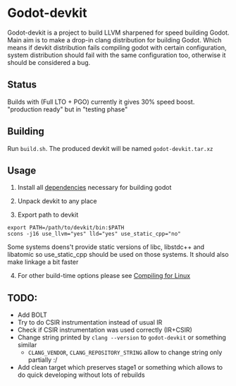 # Godot-devkit

Godot-devkit is a project to build LLVM sharpened for speed building Godot. Main aim is to make a drop-in clang distribution for building Godot. Which means if devkit distribution fails compiling godot with certain configuration, system distribution should fail with the same configuration too, otherwise it should be considered a bug.

## Status

Builds with (Full LTO + PGO) currently it gives 30% speed boost. "production ready" but in "testing phase"

## Building

Run `build.sh`. The produced devkit will be named `godot-devkit.tar.xz`

## Usage

1. Install all [dependencies](https://docs.godotengine.org/en/latest/contributing/development/compiling/compiling_for_linuxbsd.html#distro-specific-one-liners) necessary for building godot
2. Unpack devkit to any place

3. Export path to devkit

```
export PATH=/path/to/devkit/bin:$PATH
scons -j16 use_llvm="yes" lld="yes" use_static_cpp="no"
```

Some systems doens't provide static versions of libc, libstdc++ and libatomic so use_static_cpp should be used on those systems. It should also make linkage a bit faster

4. For other build-time options please see [Compiling for Linux](https://docs.godotengine.org/en/stable/contributing/development/compiling/compiling_for_linuxbsd.html)

## TODO:

* Add BOLT
* Try to do CSIR instrumentation instead of usual IR
* Check if CSIR instrumentation was used correctly (IR+CSIR)
* Change string printed by `clang --version` to `godot-devkit` or something similar
	* `CLANG_VENDOR`, `CLANG_REPOSITORY_STRING` allow to change string only partially :/
* Add clean target which preserves stage1 or something which allows to do quick developing without lots of rebuilds
